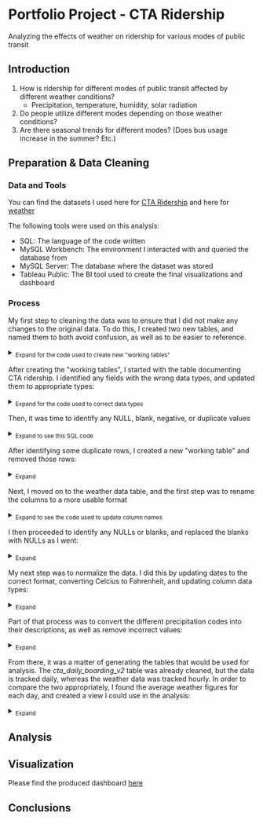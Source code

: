# Portfolio Project - CTA Ridership
Analyzing the effects of weather on ridership for various modes of public transit


## Introduction

1. How is ridership for different modes of public transit affected by different weather conditions?
   - Precipitation, temperature, humidity, solar radiation
3. Do people utilize different modes depending on those weather conditions?
4. Are there seasonal trends for different modes? (Does bus usage increase in the summer? Etc.)

## Preparation & Data Cleaning


### Data and Tools

You can find the datasets I used here for [CTA Ridership](https://data.cityofchicago.org/Transportation/CTA-Ridership-Daily-Boarding-Totals/6iiy-9s97/about_data)
and here for [weather](https://data.cityofchicago.org/Parks-Recreation/Beach-Weather-Stations-Automated-Sensors/k7hf-8y75/about_data)

The following tools were used on this analysis:
- SQL: The language of the code written
- MySQL Workbench: The environment I interacted with and queried the database from
- MySQL Server: The database where the dataset was stored
- Tableau Public: The BI tool used to create the final visualizations and dashboard

### Process

My first step to cleaning the data was to ensure that I did not make any changes to the original data.  To do this, I created two new tables, and named them to both avoid confusion, as well as to be easier to reference.

<details>
  <summary><sub>Expand for the code used to create new "working tables"</sub></summary>

```SQL
# Original Data
SELECT * 
FROM `beach_weather_stations_-_automated_sensors_20240813`
;

SELECT *
FROM `cta_-_ridership_-_daily_boarding_totals_20240813`
;

# Creating working files to leave original data intact

CREATE TABLE weather_station_data AS (
	SELECT * 
	FROM `beach_weather_stations_-_automated_sensors_20240813`
)
;

CREATE TABLE cta_daily_boarding AS (
	SELECT *
	FROM `cta_-_ridership_-_daily_boarding_totals_20240813`
)
;
```
</details>
 

After creating the "working tables", I started with the table documenting CTA ridership. I identified any fields with the wrong data types, and updated them to appropriate types:

<details>
	
   <summary><sub>Expand for the code used to correct data types</sub></summary>
   
  
```SQL
# CTA daily boarding table - Updating data types
SELECT *
FROM cta_daily_boarding
;

SELECT service_date, STR_TO_DATE(service_date, '%m/%d/%Y')
FROM cta_daily_boarding
;

UPDATE cta_daily_boarding
SET service_date = STR_TO_DATE(service_date, '%m/%d/%Y')
;

ALTER TABLE cta_daily_boarding
MODIFY COLUMN service_date DATE
;

```
</details>

Then, it was time to identify any NULL, blank, negative, or duplicate values

<details>
	<summary><sub>Expand to see this SQL code</summary>

```SQL
SELECT *
FROM cta_daily_boarding
WHERE bus IS NULL
	OR bus = ''
    OR bus < 0
;

SELECT *
FROM cta_daily_boarding
WHERE rail_boardings IS NULL
	OR rail_boardings = ''
    OR rail_boardings < 0
;

SELECT *
FROM cta_daily_boarding
WHERE total_rides IS NULL
	OR total_rides = ''
    OR total_rides < 0
;

SELECT *
FROM (
	SELECT
		*,
		ROW_NUMBER() OVER(PARTITION BY service_date ORDER BY service_date) AS row_cnt
	FROM cta_daily_boarding
    ) as row_nums
WHERE row_cnt > 1
;
```
</details>

After identifying some duplicate rows, I created a new "working table" and removed those rows:

<details>
	<summary><sub>Expand</sub></summary>


```SQL
 -- Creating a new working table with row_numbers, for removing duplicates
CREATE TABLE cta_daily_boarding_v2 AS (
SELECT *,
ROW_NUMBER() OVER(PARTITION BY service_date ORDER BY service_date) AS row_cnt
FROM cta_daily_boarding
)
;

DELETE FROM cta_daily_boarding_v2
WHERE row_cnt > 1
;
```

</details>


Next, I moved on to the weather data table, and the first step was to rename the columns to a more usable format

<details>
	
  <summary><sub>Expand to see the code used to update column names</sub></summary>


```SQL
# Updating column names
SELECT *
FROM weather_station_data
;

ALTER TABLE weather_station_data
RENAME COLUMN `Station Name` TO station_name;

ALTER TABLE weather_station_data
RENAME COLUMN `Measurement Timestamp` TO measurement_timestamp;

ALTER TABLE weather_station_data
RENAME COLUMN `Air Temperature` TO air_temperature;

ALTER TABLE weather_station_data
RENAME COLUMN `Wet Bulb Temperature` TO wet_bulb_temperature;

ALTER TABLE weather_station_data
RENAME COLUMN `Humidity` TO humidity;

ALTER TABLE weather_station_data
RENAME COLUMN `Rain Intensity` TO rain_intensity;

ALTER TABLE weather_station_data
RENAME COLUMN `Interval Rain` TO interval_rain;

ALTER TABLE weather_station_data
RENAME COLUMN `Total Rain` TO total_rain;

ALTER TABLE weather_station_data
RENAME COLUMN `Precipitation Type` TO precipitation_type;

ALTER TABLE weather_station_data
RENAME COLUMN `Wind Direction` TO wind_direction;

ALTER TABLE weather_station_data
RENAME COLUMN `Wind Speed` TO wind_speed;

ALTER TABLE weather_station_data
RENAME COLUMN `Maximum Wind Speed` TO max_wind_speed;

ALTER TABLE weather_station_data
RENAME COLUMN `Barometric Pressure` TO barometric_pressure;

ALTER TABLE weather_station_data
RENAME COLUMN `Solar Radiation` TO solar_radiation;

ALTER TABLE weather_station_data
RENAME COLUMN `Heading` TO heading;

ALTER TABLE weather_station_data
RENAME COLUMN `Battery Life` TO battery_life;

ALTER TABLE weather_station_data
RENAME COLUMN `Measurement Timestamp Label` TO measurement_timestamp_label;

ALTER TABLE weather_station_data
RENAME COLUMN `Measurement ID` TO measurement_id;
```

</details>

I then proceeded to identify any NULLs or blanks, and replaced the blanks with NULLs as I went:

<details>
	<summary><sub>Expand</sub></summary>

 ```SQL
# Identifying NULLs, blanks, etc.

SELECT *
FROM weather_station_data WHERE wet_bulb_temperature IS NULL
;

UPDATE weather_station_data
SET wet_bulb_temperature = NULL
WHERE wet_bulb_temperature = ''
;

SELECT *
FROM weather_station_data WHERE humidity =''
;

SELECT *
FROM weather_station_data WHERE rain_intensity =''
;

UPDATE weather_station_data
SET rain_intensity = NULL
WHERE rain_intensity = ''
;

SELECT *
FROM weather_station_data WHERE interval_rain IS NULL
;

SELECT *
FROM weather_station_data WHERE total_rain = ''
;

UPDATE weather_station_data
SET total_rain = NULL
WHERE total_rain = ''
;

SELECT *
FROM weather_station_data WHERE precipitation_type = ''
;

UPDATE weather_station_data
SET precipitation_type = NULL
WHERE precipitation_type = ''
;

SELECT *
FROM weather_station_data WHERE wind_direction IS NULL
;

SELECT *
FROM weather_station_data WHERE wind_speed = ''
;

SELECT *
FROM weather_station_data WHERE heading = ''
;

UPDATE weather_station_data
SET heading = NULL
WHERE heading = ''
;
```
 
</details>

My next step was to normalize the data. I did this by updating dates to the correct format, converting Celcius to Fahrenheit, and updating column data types:

<details>
	<summary><sub>Expand</sub></summary>

```SQL
# Normalizing data

SELECT * , STR_TO_DATE(measurement_timestamp, '%m/%d/%Y %r')
FROM weather_station_data
ORDER BY station_name, measurement_timestamp
;

UPDATE weather_station_data
SET measurement_timestamp = STR_TO_DATE(measurement_timestamp, '%m/%d/%Y %r')
;

SELECT *, DATE(measurement_timestamp) AS measurement_date
FROM weather_station_data
ORDER BY station_name, measurement_timestamp
;

-- Converting from C to F
SELECT 
	air_temperature,
    ROUND((air_temperature * 9/5) + 32, 1) AS air_temp_f
FROM weather_station_data
;

SELECT 
	wet_bulb_temperature,
    ROUND((wet_bulb_temperature * 9/5) + 32, 1) AS bulb_temp_f
FROM weather_station_data
;

UPDATE weather_station_data
SET air_temperature = ROUND((air_temperature * 9/5) + 32, 1)
;

UPDATE weather_station_data
SET wet_bulb_temperature = ROUND((wet_bulb_temperature * 9/5) + 32, 1)
;


# Updating data types

ALTER TABLE weather_station_data
MODIFY COLUMN measurement_timestamp DATETIME
;

ALTER TABLE weather_station_data
MODIFY COLUMN wet_bulb_temperature DOUBLE
;

ALTER TABLE weather_station_data
MODIFY COLUMN wet_bulb_temperature DOUBLE
;

SELECT DISTINCT rain_intensity
FROM weather_station_data
;

ALTER TABLE weather_station_data
MODIFY COLUMN rain_intensity DOUBLE
;

SELECT DISTINCT total_rain
FROM weather_station_data
;

ALTER TABLE weather_station_data
MODIFY COLUMN total_rain DOUBLE
;

SELECT DISTINCT heading
FROM weather_station_data
;

SELECT *
FROM weather_station_data
WHERE heading =''
;

ALTER TABLE weather_station_data
MODIFY COLUMN heading INT
;

```
</details>

Part of that process was to convert the different precipitation codes into their descriptions, as well as remove incorrect values:

<details>
	<summary><sub>Expand</sub></summary>

```SQL
/*
Precipitation Type
0 = No precipitation 
60 = Liquid precipitation, e.g. rain - Ice, hail and sleet are transmitted as rain (60). 
70 = Solid precipitation, e.g. snow 
40 = unspecified precipitation
*/

SELECT DISTINCT precipitation_type
FROM weather_station_data
; -- Results contained '5', which is not listed in the dataset description

SELECT * 
FROM weather_station_data
WHERE precipitation_type = '5'
;

SELECT *
FROM weather_station_data
WHERE station_name = 'Oak Street Weather Station'
	AND measurement_timestamp LIKE '2017-10-03%'
; 			/*This looks like bad data, I could match it to the '0' values in the same timeframe, 
			but some other values are also showing '5', when they likely shouldn't. I'll remove this row 
			from the data, so the other invalid values don't affect the analysis, either */
                            
DELETE FROM weather_station_data
WHERE precipitation_type = '5'
;

UPDATE weather_station_data
SET precipitation_type = 'No precipitation'
WHERE precipitation_type = '0'
;

UPDATE weather_station_data
SET precipitation_type = 'Liquid precipitation, e.g. rain - Ice, hail and sleet are transmitted as rain (60)'
WHERE precipitation_type = '60'
;

UPDATE weather_station_data
SET precipitation_type = 'Solid precipitation, e.g. snow'
WHERE precipitation_type = '70'
;

UPDATE weather_station_data
SET precipitation_type = 'unspecified precipitation'
WHERE precipitation_type = '40'
;

```
</details>

From there, it was a matter of generating the tables that would be used for analysis.  The *cta_daily_boarding_v2* table was already cleaned, but the data is tracked daily, whereas the weather data was tracked hourly. In order to compare the two appropriately, I found the average weather figures for each day, and created a view I could use in the analysis:

<details>
	<summary><sub>Expand</sub></summary>

```SQL
-- The aggregation - Looking to find general weather condition by the day
CREATE VIEW daily_weather_avgs AS
SELECT 
    DATE(measurement_timestamp) AS measurement_date,
    ROUND(AVG(air_temperature), 1) AS air_temp,
    ROUND(AVG(wet_bulb_temperature), 1) AS wet_bulb_temp,
    ROUND(AVG(humidity), 1) AS humidity,
    ROUND(AVG(rain_intensity), 1) AS rain_intensity,
    ROUND(AVG(interval_rain), 1) AS interval_rain,
    ROUND(AVG(total_rain), 1) AS total_rain,
    ROUND(AVG(wind_direction), 1) AS wind_direction,
    ROUND(AVG(wind_speed), 1) AS wind_speed,
    ROUND(AVG(max_wind_speed), 1) AS max_wind_speed,
    ROUND(AVG(barometric_pressure), 1) AS barometric_pressure,
    ROUND(AVG(solar_radiation), 1) AS solar_radiation,
    ROUND(AVG(heading), 1) AS heading
FROM weather_station_data
GROUP BY measurement_date
ORDER BY measurement_date
;

```
</details>



## Analysis


## Visualization

Please find the produced dashboard [here](https://public.tableau.com/views/PortfolioProject-CTARidershipforDifferentWeatherFactors/CTARidershipDashboard?:language=en-US&:sid=&:redirect=auth&:display_count=n&:origin=viz_share_link)


## Conclusions
